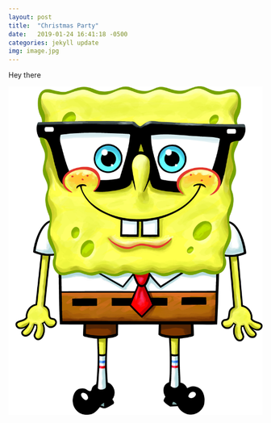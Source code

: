 ```yaml
---
layout: post
title:  "Christmas Party"
date:   2019-01-24 16:41:18 -0500
categories: jekyll update
img: image.jpg
---
```

Hey there

![image](/assets/image.jpg)
